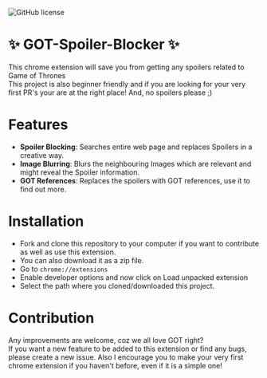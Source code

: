 ![GitHub license](https://img.shields.io/badge/GOT%20Spoiler%20Blocker-1.2-green.svg)
# :sparkles: GOT-Spoiler-Blocker :sparkles:
This chrome extension will save you from getting any spoilers related to Game of Thrones <br/>
This project is also beginner friendly and if you are looking for your very first PR's your are at the right place!
And, no spoilers please ;)

# Features
- **Spoiler Blocking**: Searches entire web page and replaces Spoilers in a creative way.
- **Image Blurring**: Blurs the neighbouring Images which are relevant and might reveal the Spoiler information.
- **GOT References**: Replaces the spoilers with GOT references, use it to find out more.

# Installation
- Fork and clone this repository to your computer if you want to contribute as well as use this extension.
- You can also download it as a zip file.
- Go to `chrome://extensions`
- Enable developer options and now click on Load unpacked extension
- Select the path where you cloned/downloaded this project.

# Contribution
Any improvements are welcome, coz we all love GOT right? <br>
If you want a new feature to be added to this extension or find any bugs, please create a new issue.
Also I encourage you to make your very first chrome extension if you haven't before, even if it is a simple one!

